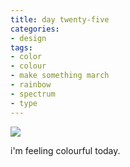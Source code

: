 ```yaml
---
title: day twenty-five
categories:
- design
tags:
- color
- colour
- make something march
- rainbow
- spectrum
- type
---
```


![](/blog/old-uploads/2012/03/25.png)

i'm feeling colourful today.
